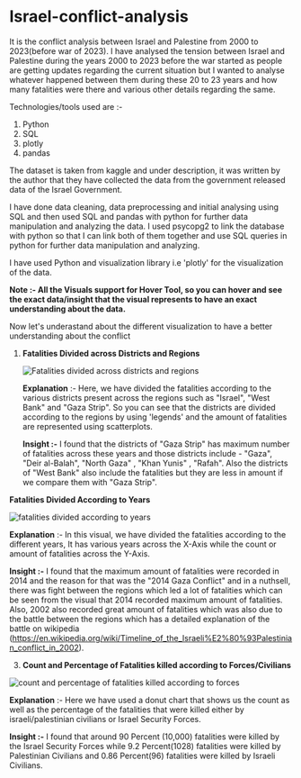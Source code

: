 # Israel-conflict-analysis
It is the conflict analysis between Israel and Palestine from 2000 to 2023(before war of 2023). I have analysed the tension between Israel and Palestine during the years 2000 to 2023 before the war started as people are getting updates regarding the current situation but I wanted to analyse whatever happened between them during these 20 to 23 years and how many fatalities were there and various other details regarding the same.

Technologies/tools used are :-

1) Python
2) SQL
3) plotly
4) pandas
   
The dataset is taken from kaggle and under description, it was written by the author that they have collected the data from the government released data of the Israel Government.

I have done data cleaning, data preprocessing and initial analysing using SQL and then used SQL and pandas with python for further data manipulation and analyzing the data. I used psycopg2 to link the database with python so that I can link both of them together and use SQL queries in python for further data manipulation and analyzing.

I have used Python and visualization library i.e 'plotly' for the visualization of the data.

**Note :- All the Visuals support for Hover Tool, so you can hover and see the exact data/insight that the visual represents to have an exact understanding about the data.**

Now let's underastand about the different visualization to have a better understanding about the conflict


1) **Fatalities Divided across Districts and Regions**


   ![Fatalities divided across districts and regions](https://github.com/ujjwal717/Israel-conflict-analysis/assets/93403224/a22b4426-1014-41ed-a261-ae22e50ebe3c)

   **Explanation** :- Here, we have divided the fatalities according to the various districts present across the regions such as "Israel", "West Bank" and "Gaza Strip". So you can see that the districts are divided according to the regions by using 'legends' and the amount of fatalities are represented using scatterplots.

   **Insight :-** I found that the districts of "Gaza Strip" has maximum number of fatalities across these years and those districts include - "Gaza", "Deir al-Balah", "North Gaza" , "Khan Yunis" , "Rafah". Also the districts of "West Bank" also include the fatalities but they are less in amount if we compare them with "Gaza Strip".

   


 
**Fatalities Divided According to Years**


 
 ![fatalities divided according to years](https://github.com/ujjwal717/Israel-conflict-analysis/assets/93403224/0251c1a7-597f-4072-a4ed-699483f11b56)



   **Explanation** :- In this visual, we have divided the fatalities according to the different years, It has various years across the X-Axis while the count or amount of fatalities across the Y-Axis.

   

   **Insight :-** I found that the maximum amount of fatalities were recorded in 2014 and the reason for that was the "2014 Gaza Conflict" and in a nuthsell, there was fight between the regions which led a lot of fatalities which can be seen from the visual that 2014 recorded maximum amount of fatalities. Also, 2002 also recorded great amount of fatalities which was also due to the battle between the regions which has a detailed explanation of the battle on wikipedia (https://en.wikipedia.org/wiki/Timeline_of_the_Israeli%E2%80%93Palestinian_conflict_in_2002).





3) **Count and Percentage of Fatalities killed according to Forces/Civilians**


![count and percentage of fatalities killed according to forces](https://github.com/ujjwal717/Israel-conflict-analysis/assets/93403224/03224ab3-4b60-4adc-a911-cb0812f049be)



**Explanation** :- Here we have used a donut chart that shows us the count as well as the percentage of the fatalities that were killed either by israeli/palestinian civilians or Israel Security Forces.



**Insight :-** I found that around 90 Percent (10,000) fatalities were killed by the Israel Security Forces while 9.2 Percent(1028) fatalities were killed by Palestinian Civilians and 0.86 Percent(96) fatalities were killed by Israeli Civilians.

    



   


